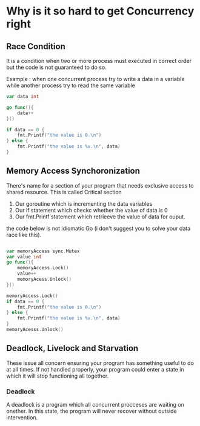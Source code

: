 # Why is it so hard to get Concurrency right

## Race Condition
It is a condition when two or more process must executed in correct order but the code is not guaranteed to do so.

Example : when one concurrent process try to write a data in a variable while another process try to read the same variable

```go
var data int

go func(){
    data++
}()

if data == 0 {
    fmt.Printf("the value is 0.\n")
} else {
    fmt.Printf("the value is %v.\n", data)
}
```

## Memory Access Synchoronization

There's name for a section of your program that needs exclusive access to shared resource. This is called Critical section

1. Our goroutine which is incrementing the data variables
1. Our if statement which checkc whether the value of data is 0
1. Our fmt.Printf statement which retrieeve the value of data for ouput.

the code below is not idiomatic Go (i don't suggest you to solve your data race like this).

```go

var memoryAccess sync.Mutex
var value int
go func(){
    memoryAccess.Lock()
    value++
    memoryAcess.Unlock()
}()

memoryAccess.Lock()
if data == 0 {
    fmt.Printf("the value is 0.\n")
} else {
    fmt.Printf("the value is %v.\n", data)
}
memoryAcesss.Unlock()
```

## Deadlock, Livelock and Starvation

These issue all concern ensuring your program has something useful to do at all times. If not handled properly, your program could enter a state in which it will stop functioning all together.


### Deadlock
A deadlock is a program which all concurrent procceses are waiting on onether. In this state, the program will never recover without outside intervention.

